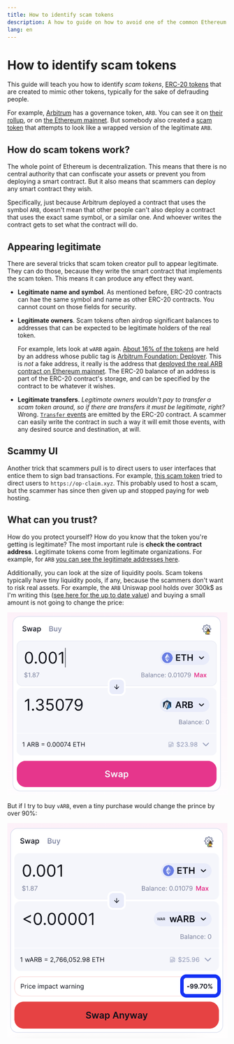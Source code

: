 ```yaml
---
title: How to identify scam tokens
description: A how to guide on how to avoid one of the common Ethereum scams
lang: en
---
```


# How to identify scam tokens

This guide will teach you how to identify *scam tokens*, [ERC-20 tokens](https://ethereum.org/en/developers/docs/standards/tokens/erc-20/) that are created to mimic other tokens, typically for the sake of defrauding people. 

For example, [Arbitrum](https://arbitrum.foundation/) has a governance token, `ARB`. You can see it on [their rollup](https://arbiscan.io/token/0x912ce59144191c1204e64559fe8253a0e49e6548), or on [the Ethereum mainnet](https://etherscan.io/address/0xb50721bcf8d664c30412cfbc6cf7a15145234ad1). But somebody also created a [scam token](https://etherscan.io/token/0xb047c8032b99841713b8e3872f06cf32beb27b82) that attempts to look like a wrapped version of the legitimate `ARB`.


## How do scam tokens work?

The whole point of Ethereum is decentralization. This means that there is no central authority that can confiscate your assets or prevent you from deploying a smart contract. But it also means that scammers can deploy any smart contract they wish.

Specifically, just because Arbitrum deployed a contract that uses the symbol `ARB`, doesn't mean that other people can't also deploy a contract that uses the exact same symbol, or a similar one. And whoever writes the contract gets to set what the contract will do.


## Appearing legitimate

There are several tricks that scam token creator pull to appear legitimate. They can do those, because they write the smart contract that implements the scam token. This means it can produce any effect they want.

- **Legitimate name and symbol**. As mentioned before, ERC-20 contracts can hae the same symbol and name as other ERC-20 contracts. You cannot count on those fields for security.

- **Legitimate owners**. Scam tokens often airdrop significant balances to addresses that can be expected to be legitimate holders of the real token.

  For example, lets look at `wARB` again. [About 16% of the tokens](https://etherscan.io/token/0xb047c8032b99841713b8e3872f06cf32beb27b82?a=0x1c8db745abe3c8162119b9ef2c13864cd1fdd72f) are held by an address whose public tag is [Arbitrum Foundation: Deployer](https://etherscan.io/address/0x1c8db745abe3c8162119b9ef2c13864cd1fdd72f). This is *not* a fake address, it really is the address that [deployed the real ARB contract on Ethereum mainnet](https://etherscan.io/tx/0x242b50ab4fe9896cb0439cfe6e2321d23feede7eeceb31aa2dbb46fc06ed2670). The ERC-20 balance of an address is part of the ERC-20 contract's storage, and can be specified by the contract to be whatever it wishes.

- **Legitimate transfers**. *Legitimate owners wouldn't pay to transfer a scam token around, so if there are transfers it must be legitimate, right?* Wrong. [`Transfer` events](https://eips.ethereum.org/EIPS/eip-20#transfer-1) are emitted by the ERC-20 contract. A scammer can easily write the contract in such a way it will emit those events, with any desired source and destination, at will. 

## Scammy UI

Another trick that scammers pull is to direct users to user interfaces that entice them to sign bad transactions. For example, [this scam token](https://optimistic.etherscan.io/token/0x15992f382d8c46d667b10dc8456dc36651af1452) tried to direct users to `https://op-claim.xyz`. This probably used to host a scam, but the scammer has since then given up and stopped paying for web hosting.


## What can you trust?

How do you protect yourself? How do you know that the token you're getting is legitimate? The most important rule is **check the contract address**. Legitimate tokens come from legitimate organizations. For example, for `ARB` [you can see the legitimate addresses here](https://docs.arbitrum.foundation/deployment-addresses#token). 

Additionally, you can look at the size of liquidity pools. Scam tokens typically have tiny liquidity pools, if any, because the scammers don't want to risk real assets. For example, the `ARB` Uniswap pool holds over 300k$ as I'm writing this ([see here for the up to date value](https://info.uniswap.org/#/tokens/0xb50721bcf8d664c30412cfbc6cf7a15145234ad1)) and buying a small amount is not going to change the price:

![Buying a legitimate token](uniswap-real.png)

But if I try to buy `vARB`, even a tiny purchase would change the prince by over 90%:

![Buying a scam token](uniswap-scam.png)

